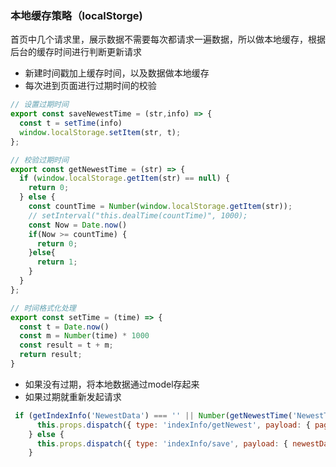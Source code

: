 ### 本地缓存策略（localStorge)

首页中几个请求里，展示数据不需要每次都请求一遍数据，所以做本地缓存，根据后台的缓存时间进行判断更新请求

- 新建时间戳加上缓存时间，以及数据做本地缓存
- 每次进到页面进行过期时间的校验

```js
// 设置过期时间
export const saveNewestTime = (str,info) => {
  const t = setTime(info)
  window.localStorage.setItem(str, t);
};

// 校验过期时间
export const getNewestTime = (str) => {
  if (window.localStorage.getItem(str) == null) {
    return 0;
  } else {
    const countTime = Number(window.localStorage.getItem(str));
    // setInterval("this.dealTime(countTime)", 1000);
    const Now = Date.now()
    if(Now >= countTime) {
      return 0;
    }else{
      return 1;
    }
  }
};

// 时间格式化处理
export const setTime = (time) => {
  const t = Date.now()
  const m = Number(time) * 1000
  const result = t + m;
  return result;
}
```
- 如果没有过期，将本地数据通过model存起来
- 如果过期就重新发起请求

```js
 if (getIndexInfo('NewestData') === '' || Number(getNewestTime('NewestTime')) === 0) {
      this.props.dispatch({ type: 'indexInfo/getNewest', payload: { page: 0, page_rows: 24 } });
    } else {
      this.props.dispatch({ type: 'indexInfo/save', payload: { newestData: JSON.parse(getIndexInfo('NewestData')) } });
    }
```